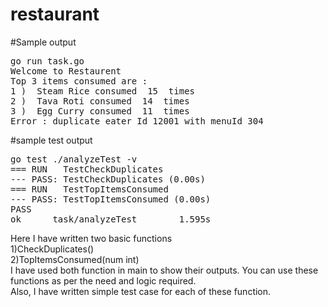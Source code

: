 # restaurant
#Sample output
<pre>
go run task.go
Welcome to Restaurent
Top 3 items consumed are :
1 )  Steam Rice consumed  15  times
2 )  Tava Roti consumed  14  times
3 )  Egg Curry consumed  11  times
Error : duplicate eater_Id 12001 with menuId 304
</pre>

#sample test output
<br/>
<pre>
go test ./analyzeTest -v
=== RUN   TestCheckDuplicates
--- PASS: TestCheckDuplicates (0.00s)
=== RUN   TestTopItemsConsumed
--- PASS: TestTopItemsConsumed (0.00s)
PASS
ok      task/analyzeTest        1.595s
</pre>

Here I have written two basic functions
<br/>
1)CheckDuplicates()
<br/>
2)TopItemsConsumed(num int)
<br/>
I have used both function in main to show their outputs. You can use these functions as per the need and logic required.
<br/>
Also, I have written simple test case for each of these function.
